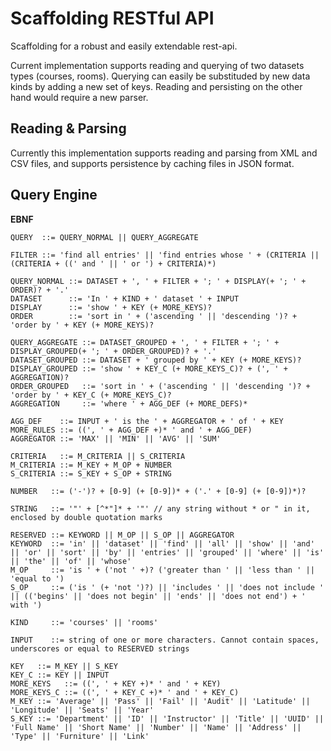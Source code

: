 # Scaffolding RESTful API

Scaffolding for a robust and easily extendable rest-api.

Current implementation supports reading and querying of two datasets types (courses, rooms). Querying can easily be substituded by new data kinds by adding a new set of keys. Reading and persisting on the other hand would require a new parser.

## Reading & Parsing

Currently this implementation supports reading and parsing from XML and CSV files, and supports persistence by caching
files in JSON format.


## Query Engine

**EBNF**

```
QUERY  ::= QUERY_NORMAL || QUERY_AGGREGATE

FILTER ::= 'find all entries' || 'find entries whose ' + (CRITERIA || (CRITERIA + ((' and ' || ' or ') + CRITERIA)*)

QUERY_NORMAL ::= DATASET + ', ' + FILTER + '; ' + DISPLAY(+ '; ' + ORDER)? + '.'
DATASET      ::= 'In ' + KIND + ' dataset ' + INPUT
DISPLAY      ::= 'show ' + KEY (+ MORE_KEYS)?
ORDER        ::= 'sort in ' + ('ascending ' || 'descending ')? + 'order by ' + KEY (+ MORE_KEYS)?

QUERY_AGGREGATE ::= DATASET_GROUPED + ', ' + FILTER + '; ' + DISPLAY_GROUPED(+ '; ' + ORDER_GROUPED)? + '.'
DATASET_GROUPED ::= DATASET + ' grouped by ' + KEY (+ MORE_KEYS)?
DISPLAY_GROUPED ::= 'show ' + KEY_C (+ MORE_KEYS_C)? + (', ' + AGGREGATION)?  
ORDER_GROUPED   ::= 'sort in ' + ('ascending ' || 'descending ')? + 'order by ' + KEY_C (+ MORE_KEYS_C)?
AGGREGATION     ::= 'where ' + AGG_DEF (+ MORE_DEFS)*

AGG_DEF    ::= INPUT + ' is the ' + AGGREGATOR + ' of ' + KEY
MORE_RULES ::= ((', ' + AGG_DEF +)* ' and ' + AGG_DEF)
AGGREGATOR ::= 'MAX' || 'MIN' || 'AVG' || 'SUM'

CRITERIA   ::= M_CRITERIA || S_CRITERIA
M_CRITERIA ::= M_KEY + M_OP + NUMBER
S_CRITERIA ::= S_KEY + S_OP + STRING

NUMBER   ::= ('-')? + [0-9] (+ [0-9])* + ('.' + [0-9] (+ [0-9])*)?

STRING   ::= '"' + [^*"]* + '"' // any string without * or " in it, enclosed by double quotation marks

RESERVED ::= KEYWORD || M_OP || S_OP || AGGREGATOR
KEYWORD  ::= 'in' || 'dataset' || 'find' || 'all' || 'show' || 'and' || 'or' || 'sort' || 'by' || 'entries' || 'grouped' || 'where' || 'is' || 'the' || 'of' || 'whose'
M_OP     ::= 'is ' + ('not ' +)? ('greater than ' || 'less than ' || 'equal to ')
S_OP     ::= ('is ' (+ 'not ')?) || 'includes ' || 'does not include ' || (('begins' || 'does not begin' || 'ends' || 'does not end') + ' with ')

KIND     ::= 'courses' || 'rooms'

INPUT    ::= string of one or more characters. Cannot contain spaces, underscores or equal to RESERVED strings

KEY   ::= M_KEY || S_KEY
KEY_C ::= KEY || INPUT
MORE_KEYS   ::= ((', ' + KEY +)* ' and ' + KEY)
MORE_KEYS_C ::= ((', ' + KEY_C +)* ' and ' + KEY_C) 
M_KEY ::= 'Average' || 'Pass' || 'Fail' || 'Audit' || 'Latitude' || 'Longitude' || 'Seats' || 'Year'
S_KEY ::= 'Department' || 'ID' || 'Instructor' || 'Title' || 'UUID' || 'Full Name' || 'Short Name' || 'Number' || 'Name' || 'Address' || 'Type' || 'Furniture' || 'Link'
```
